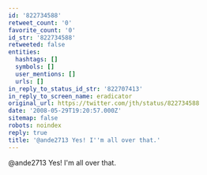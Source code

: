 ```yaml
---
id: '822734588'
retweet_count: '0'
favorite_count: '0'
id_str: '822734588'
retweeted: false
entities:
  hashtags: []
  symbols: []
  user_mentions: []
  urls: []
in_reply_to_status_id_str: '822707413'
in_reply_to_screen_name: eradicator
original_url: https://twitter.com/jth/status/822734588
date: '2008-05-29T19:20:57.000Z'
sitemap: false
robots: noindex
reply: true
title: '@ande2713 Yes! I''m all over that.'
---
```


@ande2713 Yes! I'm all over that.
